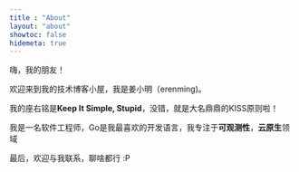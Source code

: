 ```yaml
---
title : "About"
layout: "about"
showtoc: false
hidemeta: true
---
```


嗨，我的朋友！

欢迎来到我的技术博客小屋，我是姜小明（erenming)。

我的座右铭是**Keep It Simple, Stupid**，没错，就是大名鼎鼎的KISS原则啦！

我是一名软件工程师，Go是我最喜欢的开发语言，我专注于**可观测性**，**云原生**领域

最后，欢迎与我联系，聊啥都行 :P

